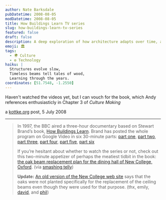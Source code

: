 ```yaml
---
author: Nate Barksdale
pubDatetime: 2008-08-05
modDatetime: 2008-08-05
title: How Buildings Learn TV series
slug: how-buildings-learn-tv-series
featured: false
draft: false
description: A deep exploration of how architecture adapts over time, as illustrated in Stewart Brand's impactful book and documentary series.
emoji: 🏛️
tags:
  - 🌍 Culture
  - ⚙️ Technology
haiku: |
  Structures evolve slow,  
  Timeless beams tell tales of wood,  
  Learning through the years.
coordinates: [51.7548, -1.2550]
---
```


Haven't watched the videos yet, but I can vouch for the book, which Andy references enthusiasticly in Chapter 3 of _Culture Making_

a [kottke.org](http://www.kottke.org/08/08/how-buildings-learn-tv-series) post, 5 July 2008

---

> In 1997, the BBC aired a three-hour documentary based on Stewart Brand’s book, [How Buildings Learn](https://www.google.com/search?q=%22How%20Buildings%20Learn%22%20amazon.com). Brand has posted the whole program on Google Video in six 30-minute parts: [part one](https://www.google.com/search?q=%22part%20one%22%20video.google.com), [part two](http://web.archive.org/web/20120525044049/http://video.google.com/videoplay?docid=5088653796598486022), [part three](http://web.archive.org/web/20120525043857/http://video.google.com/videoplay?docid=6141960341438553915), [part four](http://web.archive.org/web/20120525043700/http://video.google.com/videoplay?docid=-8761299882173964035), [part five](http://web.archive.org/web/20120525044339/http://video.google.com/videoplay?docid=5407846553590755822), [part six](http://web.archive.org/web/20120525044915/http://video.google.com/videoplay?docid=2283224496826631552)
>
> If you’re hesitant about whether to watch the series or not, check out this two-minute appetizer of perhaps the meatiest tidbit in the book: [the oak beam replacement plan for the dining hall of New College, Oxford](http://web.archive.org/web/20111012200028/http://video.google.com/videoplay?docid=405814293755343270). (via [smashing telly](https://www.google.com/search?q=%22smashing%20telly%22%20smashingtelly.com))
>
> **Update:** [An old version of the New College web site](http://web.archive.org/web/20020816065622/http://www.new.ox.ac.uk/NC/Trivia/Oaks/) says that the oaks were not planted specifically for the replacement of the ceiling beams even though they were used for that purpose. (thx, emily, [david](http://web.archive.org/web/20200605115430/http://www.preoccupations.org/), and [phil](http://www.gyford.com/))

